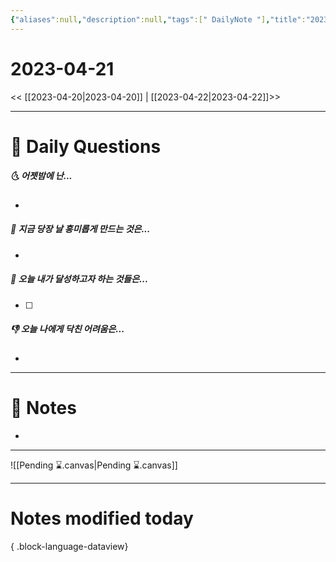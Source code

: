 ```yaml
---
{"aliases":null,"description":null,"tags":[" DailyNote "],"title":"2023-04-21","created":"2023-04-21T21:44:21","updated":"2023-07-15T21:30:20","dg-publish":true,"permalink":"/docs/daily-notes/2023-04-21/","dgPassFrontmatter":true}
---
```



# 2023-04-21

<< [[2023-04-20\|2023-04-20]] | [[2023-04-22\|2023-04-22]]>>

---

# 📅 Daily Questions

##### 🌜 어젯밤에 난...

- 

##### 🙌 지금 당장 날 흥미롭게 만드는 것은...

- 

##### 🚀 오늘 내가 달성하고자 하는 것들은...

- [ ] 

##### 👎 오늘 나에게 닥친 어려움은...

- 

---

# 📝 Notes

- 

___

![[Pending ⌛.canvas\|Pending ⌛.canvas]]

---

# Notes modified today


{ .block-language-dataview}

